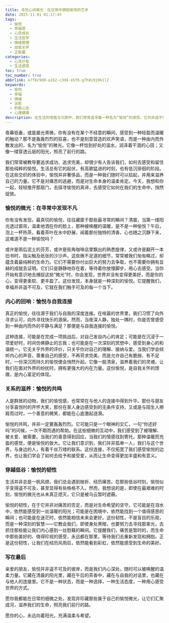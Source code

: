 ```yaml
---
title: 寻觅心间微光：在日常中拥抱愉悦的艺术
date: 2025-11-01 01:17:43
tags:
  - 愉悦
  - 幸福感
  - 心灵成长
  - 生活哲学
  - 情绪管理
  - 自我关怀
  - 正能量
categories:
  - 心灵疗愈
  - 生活感悟
toc: true
toc_number: true
abbrlink: e7f8c9d0-a1b2-c3d4-e5f6-g7h8i9j0k1l2
keywords:
  - 愉悦
  - 幸福
  - 情绪
  - 治愈
  - 积极心态
  - 心理健康
description: 在生活的喧嚣与沉寂中，我们常常追寻着一种名为“愉悦”的感受。它并非遥不可及的宏大目标，而是藏匿于日常点滴的微光。这篇文章将带你一同探索，如何用心感受、主动创造，并在每一个当下，拥抱那份滋养心灵的纯粹愉悦。
---
```


夜幕低垂，或是晨光熹微，你有没有在某个不经意的瞬间，感受到一种轻盈而温暖的触动？那不是轰轰烈烈的狂喜，也不是刻意营造的欢声笑语，而是一种由内而外散发出的，名为“愉悦”的微光。它像一杯恰到好处的温水，润泽着干涸的心田；又像一缕穿透云层的阳光，照亮了前行的路。

我们常常被教导要追求成功、追求完美，却很少有人告诉我们，如何去感受和留住那些纯粹的愉悦。生活总有它的起伏，有高歌猛进的时刻，也有低沉徘徊的阶段。在这些交织的体验中，愉悦并非奢侈品，而是一种我们随时可以拾起，并用来滋养自己的力量。它不是对痛苦的逃避，而是对生命本身的温柔肯定。今天，我想和你一起，轻轻推开那扇门，去探寻愉悦的真谛，去感受它如何在我们的生命中，悄然绽放。

### 愉悦的微光：在寻常中发现不凡

你有没有发现，最真切的愉悦，往往藏匿于那些最寻常的瞬间？清晨，当第一缕阳光透过窗帘，温柔地洒在你的脸上，那种被唤醒的温暖，是不是一种愉悦？午后，泡上一杯热茶，看着茶叶在水中舒展，闻着那份独特的清香，心也随之沉静下来，这难道不是一种愉悦吗？

或许是雨后泥土的芬芳，或许是街角咖啡店里飘出的熟悉旋律，又或许是翻开一本旧书时，指尖触及纸张的沙沙声。这些微不足道的细节，常常被我们匆匆略过，却蕴含着最纯粹的生命力。它们不需要你付出巨大的努力去争取，也不需要你拥有显赫的成就去证明。它们只是静静地存在着，等待着你放慢脚步，用心去感受。当你开始有意识地去捕捉这些“微光”时，你会发现，世界并没有变得更美好，而是你的心，变得更柔软、更丰盈了。这份发现，本身就是一种深刻的愉悦。它提醒我们，幸福并非遥不可及，它就在我们触手可及的每一个当下。

### 内心的回响：愉悦与自我连接

真正的愉悦，往往源于我们与自我的深度连接。在喧嚣的世界里，我们习惯了向外寻求认可，向外寻找快乐的源泉。然而，当夜深人静，独处一隅时，你是否曾感受到一种由内而外的平静与满足？那便是与自我连接的愉悦。

这种连接，可能是在完成一项挑战后，对自己发自内心的肯定；可能是在沉浸于一项爱好时，时间仿佛静止的忘我；也可能是在一次深刻的冥想中，感受到身心的和谐统一。它无关乎外界的评价，只关乎你对自己的理解、接纳与爱。当我们学会倾听内心的声音，尊重自己的感受，不再苛求完美，而是允许自己有脆弱、有不足时，一份深沉而持久的愉悦便会悄然升起。它像一股清泉，滋养着我们的灵魂，让我们在面对外界的纷扰时，拥有更强大的内在力量。这份愉悦，是自我关怀的馈赠，是内心富足的体现。

### 关系的滋养：愉悦的共鸣

人是群居的动物，我们的愉悦感，也常常在与他人的连接中得到升华。那份与朋友分享喜悦时的开怀大笑，那份在家人身边感受到的无条件支持，又或是与陌生人擦肩而过时，一个善意的微笑，都能在心底激起涟漪。

愉悦的共鸣，并非一定要轰轰烈烈。它可能只是一个眼神的交汇，一句“你还好吗”的问候，一次不期而遇的帮助。在这些细微的互动中，我们感受到了被理解、被关爱、被需要。当我们的善意得到回应，当我们的情感找到寄托，那种温暖而充盈的感觉，便是愉悦的放大。它让我们意识到，我们并非孤单一人，我们与这个世界，与身边的人，有着千丝万缕的联系。这份连接，不仅拓宽了我们感受愉悦的边界，也让我们学会了如何去给予和接受爱，从而让生命变得更加丰盛和有意义。

### 穿越低谷：愉悦的韧性

生活并非总是一帆风顺，我们总会遇到挫折、经历痛苦。在那些低谷时刻，愉悦似乎变得遥不可及，甚至显得有些格格不入。然而，我想说的是，即使在最艰难的时刻，愉悦的微光也从未真正熄灭，它只是被乌云暂时遮蔽。

愉悦的韧性，在于它并非对痛苦的否定，而是对生命希望的坚守。它可能是在泪水中，依然能感受到一丝温暖的阳光；可能是在困境中，依然能找到一个值得感恩的瞬间；也可能是在迷茫时，依然能相信未来会更好。这份韧性，不是盲目的乐观，而是一种深刻的智慧——它教会我们，即使身处黑暗，也要努力去寻找那束光，去抓住那些能让我们内心感到一丝慰藉的瞬间。它提醒我们，痛苦是暂时的，而生命中那些美好的、值得珍视的感受，永远都在那里，等待我们去重新发现和拥抱。正是这份韧性，让我们在经历风雨后，依然能看到彩虹，依然能感受到生命的美好。

### 写在最后

亲爱的朋友，愉悦并非遥不可及的彼岸，而是我们内心深处，随时可以被唤醒的温柔力量。它藏在清晨的阳光里，藏在午后的茶香中，藏在与自我的对话里，也藏在与他人的连接里。它不是一种状态，而是一种选择，一种生活态度，一种用心感受世界的方式。

愿你我都能在日常的细微之处，发现并珍藏那些属于自己的愉悦微光，让它们汇聚成河，滋养我们的生命，照亮我们前行的路。

愿你的心，永远向着阳光，充满温柔与希望。